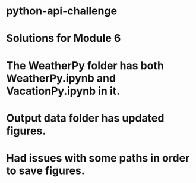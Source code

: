 # python-api-challenge
# Solutions for Module 6
# The WeatherPy folder has both WeatherPy.ipynb and VacationPy.ipynb in it.
# Output data folder has updated figures.
# Had issues with some paths in order to save figures. 